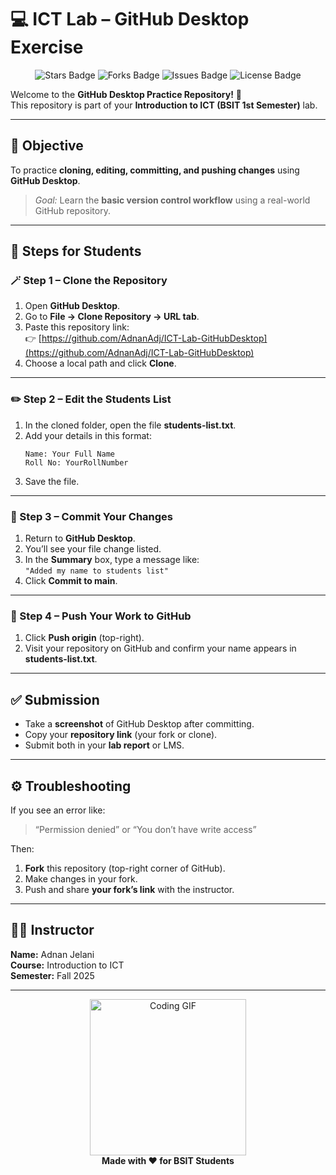 # 💻 ICT Lab – GitHub Desktop Exercise

<p align="center">
  <img src="https://img.shields.io/github/stars/AdnanAdj/ICT-Lab-GitHubDesktop?style=flat-square" alt="Stars Badge"/>
  <img src="https://img.shields.io/github/forks/AdnanAdj/ICT-Lab-GitHubDesktop?style=flat-square" alt="Forks Badge"/>
  <img src="https://img.shields.io/github/issues/AdnanAdj/ICT-Lab-GitHubDesktop?style=flat-square" alt="Issues Badge"/>
  <img src="https://img.shields.io/github/license/AdnanAdj/ICT-Lab-GitHubDesktop?style=flat-square" alt="License Badge"/>
</p>

Welcome to the **GitHub Desktop Practice Repository!** 👋  
This repository is part of your **Introduction to ICT (BSIT 1st Semester)** lab.

---

## 🧭 Objective
To practice **cloning, editing, committing, and pushing changes** using **GitHub Desktop**.

> _Goal:_ Learn the **basic version control workflow** using a real-world GitHub repository.

---

## 🧪 Steps for Students

### 🪄 Step 1 – Clone the Repository
1. Open **GitHub Desktop**.  
2. Go to **File → Clone Repository → URL tab**.  
3. Paste this repository link:  
   👉 [https://github.com/AdnanAdj/ICT-Lab-GitHubDesktop](https://github.com/AdnanAdj/ICT-Lab-GitHubDesktop)  
4. Choose a local path and click **Clone**.

---

### ✏️ Step 2 – Edit the Students List
1. In the cloned folder, open the file **students-list.txt**.  
2. Add your details in this format:
   ```
   Name: Your Full Name
   Roll No: YourRollNumber
   ```
3. Save the file.

---

### 💾 Step 3 – Commit Your Changes
1. Return to **GitHub Desktop**.  
2. You’ll see your file change listed.  
3. In the **Summary** box, type a message like:  
   `"Added my name to students list"`  
4. Click **Commit to main**.

---

### 🚀 Step 4 – Push Your Work to GitHub
1. Click **Push origin** (top-right).  
2. Visit your repository on GitHub and confirm your name appears in **students-list.txt**.

---

## ✅ Submission
- Take a **screenshot** of GitHub Desktop after committing.  
- Copy your **repository link** (your fork or clone).  
- Submit both in your **lab report** or LMS.

---

## ⚙️ Troubleshooting
If you see an error like:
> “Permission denied” or “You don’t have write access”

Then:
1. **Fork** this repository (top-right corner of GitHub).  
2. Make changes in your fork.  
3. Push and share **your fork’s link** with the instructor.

---

## 🧑‍🏫 Instructor
**Name:** Adnan Jelani  
**Course:** Introduction to ICT  
**Semester:** Fall 2025  

---

<p align="center">
  <img src="https://media.giphy.com/media/L8K62iTDkzGX6/giphy.gif" width="250px" alt="Coding GIF"/><br>
  <b>Made with ❤️ for BSIT Students</b>
</p>
